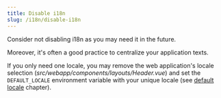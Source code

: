 ```yaml
---
title: Disable i18n
slug: /i18n/disable-i18n
---
```


Consider not disabling i18n as you may need it in the future.

Moreover, it's often a good practice to centralize your application texts.

If you only need one locale, you may remove the web application's locale selection (*src/webapp/components/layouts/Header.vue*)
and set the `DEFAULT_LOCALE` environment variable with your unique locale 
(see [default locale](/docs/i18n/default-locale) chapter).